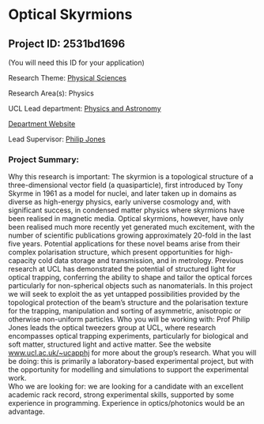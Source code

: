 # Optical Skyrmions

## Project ID: **2531bd1696**
(You will need this ID for your application)

Research Theme: [Physical Sciences](../themes/physical-sciences.md)

Research Area(s):
Physics

UCL Lead department: [Physics and Astronomy](../departments/physics-and-astronomy.md)

[Department Website](https://www.ucl.ac.uk/physics-astronomy)

Lead Supervisor: [Philip Jones](https://profiles.ucl.ac.uk/5427)

### Project Summary:

Why this research is important: The skyrmion is a topological structure of a three-dimensional vector field (a quasiparticle), first introduced by Tony Skyrme in 1961 as a model for nuclei, and later taken up in domains as diverse as high-energy physics, early universe cosmology and, with significant success, in condensed matter physics where skyrmions have been realised in magnetic media.  Optical skyrmions, however, have only been realised much more recently yet generated much excitement, with the number of scientific publications growing approximately 20-fold in the last five years.  Potential applications for these novel beams arise from their complex polarisation structure, which present opportunities for high-capacity cold data storage and transmission, and in metrology.
Previous research at UCL has demonstrated the potential of structured light for optical trapping, conferring the ability to shape and tailor the optical forces particularly for non-spherical objects such as nanomaterials.  In this project we will seek to exploit the as yet untapped possibilities provided by the topological protection of the beam’s structure and the polarisation texture for the trapping, manipulation and sorting of asymmetric, anisotropic or otherwise non-uniform particles.
Who you will be working with: Prof Philip Jones leads the optical tweezers group at UCL, where research encompasses optical trapping experiments, particularly for biological and soft matter, structured light and active matter.  See the website www.ucl.ac.uk/~ucapphj for more about the group’s research.
What you will be doing: this is primarily a laboratory-based experimental project, but with the opportunity for modelling and simulations to support the experimental work.  
Who we are looking for: we are looking for a candidate with an excellent academic rack record, strong experimental skills, supported by some experience in programming.  Experience in optics/photonics would be an advantage.
